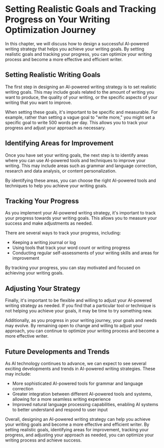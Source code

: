 Setting Realistic Goals and Tracking Progress on Your Writing Optimization Journey
=========================================================================================================================================

In this chapter, we will discuss how to design a successful AI-powered writing strategy that helps you achieve your writing goals. By setting realistic goals and tracking your progress, you can optimize your writing process and become a more effective and efficient writer.

Setting Realistic Writing Goals
-------------------------------

The first step in designing an AI-powered writing strategy is to set realistic writing goals. This may include goals related to the amount of writing you want to produce, the quality of your writing, or the specific aspects of your writing that you want to improve.

When setting these goals, it's important to be specific and measurable. For example, rather than setting a vague goal to "write more," you might set a specific goal to write 500 words per day. This allows you to track your progress and adjust your approach as necessary.

Identifying Areas for Improvement
---------------------------------

Once you have set your writing goals, the next step is to identify areas where you can use AI-powered tools and techniques to improve your writing. This may include areas such as grammar and language correction, research and data analysis, or content personalization.

By identifying these areas, you can choose the right AI-powered tools and techniques to help you achieve your writing goals.

Tracking Your Progress
----------------------

As you implement your AI-powered writing strategy, it's important to track your progress towards your writing goals. This allows you to measure your success and make adjustments as needed.

There are several ways to track your progress, including:

* Keeping a writing journal or log
* Using tools that track your word count or writing progress
* Conducting regular self-assessments of your writing skills and areas for improvement

By tracking your progress, you can stay motivated and focused on achieving your writing goals.

Adjusting Your Strategy
-----------------------

Finally, it's important to be flexible and willing to adjust your AI-powered writing strategy as needed. If you find that a particular tool or technique is not helping you achieve your goals, it may be time to try something new.

Additionally, as you progress in your writing journey, your goals and needs may evolve. By remaining open to change and willing to adjust your approach, you can continue to optimize your writing process and become a more effective writer.

Future Developments and Trends
------------------------------

As AI technology continues to advance, we can expect to see several exciting developments and trends in AI-powered writing strategies. These may include:

* More sophisticated AI-powered tools for grammar and language correction
* Greater integration between different AI-powered tools and systems, allowing for a more seamless writing experience
* Improved natural language processing capabilities, enabling AI systems to better understand and respond to user input

Overall, designing an AI-powered writing strategy can help you achieve your writing goals and become a more effective and efficient writer. By setting realistic goals, identifying areas for improvement, tracking your progress, and adjusting your approach as needed, you can optimize your writing process and achieve success.
